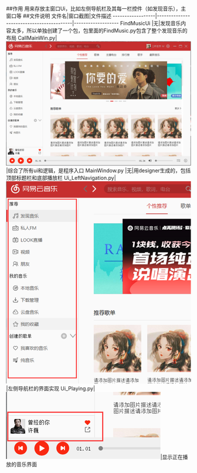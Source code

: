 ##作用
用来存放主窗口Ui，比如左侧导航栏及其每一栏控件（如发现音乐），主窗口等
##文件说明
文件名|窗口截图|文件描述
------------------|------------------------------------------|-------------------
FindMusicUi     |无|发现音乐内容太多，所以单独创建了一个包，包里面的FindMusic.py包含了整个发现音乐的布局
CallMainWin.py|![主窗口](images/mainwin.png)|综合了所有ui和逻辑，是程序入口
MainWindow.py |无|用designer生成的，包括顶部标题栏和底部播放栏
Ui_LeftNavigation.py|![左侧导航栏](images/leftnavigation.png)|左侧导航栏的界面实现
Ui_Playing.py|![正在播放窗口](images/playing.png)|显示正在播放的音乐界面
